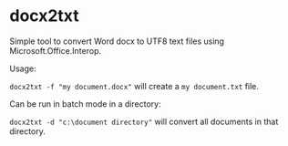 # docx2txt

Simple tool to convert Word docx to UTF8 text files using Microsoft.Office.Interop.

Usage:

`docx2txt -f "my document.docx"` will create a `my document.txt` file.

Can be run in batch mode in a directory:

`docx2txt -d "c:\document directory"` will convert all documents in that directory.
